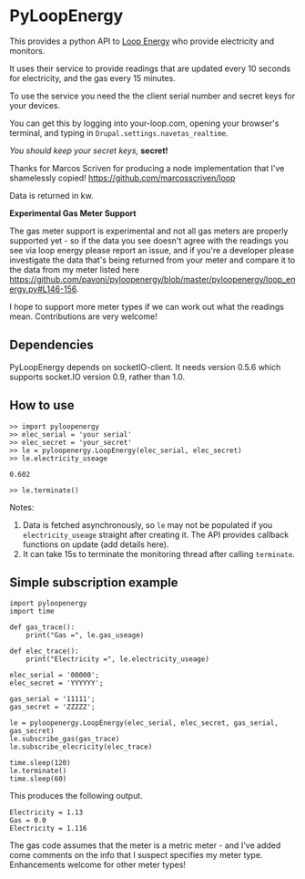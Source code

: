 PyLoopEnergy
======

This provides a python API to [Loop Energy](https://www.your-loop.com) who provide electricity and monitors.

It uses their service to provide readings that are updated every 10 seconds for electricity, and the gas every 15 minutes.

To use the service you need the the client serial number and secret keys for your devices.

You can get this by logging into your-loop.com, opening your browser's terminal, and typing in ```Drupal.settings.navetas_realtime```.

*You should keep your secret keys,* **secret!**

Thanks for Marcos Scriven for producing a node implementation that I've shamelessly copied! https://github.com/marcosscriven/loop

Data is returned in kw.

**Experimental Gas Meter Support**

The gas meter support is experimental and not all gas meters are properly supported yet - so if the data you see doesn't agree with the readings you see via loop energy please report an issue, and if you're a developer please investigate the data that's being returned from your meter and compare it to the data from my meter listed here https://github.com/pavoni/pyloopenergy/blob/master/pyloopenergy/loop_energy.py#L146-156. 

I hope to support more meter types if we can work out what the readings mean. Contributions are very welcome!

Dependencies
------------
PyLoopEnergy depends on socketIO-client. It needs version 0.5.6 which supports socket.IO version 0.9, rather than 1.0.


How to use
----------

    >> import pyloopenergy
    >> elec_serial = 'your serial'
    >> elec_secret = 'your_secret'
    >> le = pyloopenergy.LoopEnergy(elec_serial, elec_secret)
    >> le.electricity_useage

    0.602

    >> le.terminate()

Notes:
 1. Data is fetched asynchronously, so `le` may not be populated if you `electricity_useage` straight after creating it. The API provides callback functions on update (add details here).
 2. It can take 15s to terminate the monitoring thread after calling `terminate`.


Simple subscription example
---------
````
import pyloopenergy
import time

def gas_trace():
    print("Gas =", le.gas_useage)

def elec_trace():
    print("Electricity =", le.electricity_useage)

elec_serial = '00000';
elec_secret = 'YYYYYY';

gas_serial = '11111';
gas_secret = 'ZZZZZ';

le = pyloopenergy.LoopEnergy(elec_serial, elec_secret, gas_serial, gas_secret)
le.subscribe_gas(gas_trace)
le.subscribe_elecricity(elec_trace)

time.sleep(120)
le.terminate()
time.sleep(60)
````
This produces the following output.

````
Electricity = 1.13
Gas = 0.0
Electricity = 1.116
````

The gas code assumes that the meter is a metric meter - and I've added come comments on the info that I suspect specifies my meter type. Enhancements welcome for other meter types!
